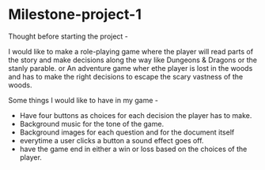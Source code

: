 # Milestone-project-1

Thought before starting the project -

I would like to make a role-playing game where the player will read parts of the story and make decisions along the way like Dungeons & Dragons or the stanly parable.
or
An adventure game wher ethe player is lost in the woods and has to make the right decisions to escape the scary vastness of the woods.

Some things I would like to have in my game -

- Have four buttons as choices for each decision the player has to make.
- Background music for the tone of the game.
- Background images for each question and for the document itself
- everytime a user clicks a button a sound effect goes off.
- have the game end in either a win or loss based on the choices of the player.
